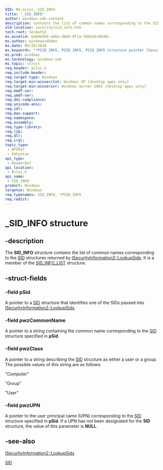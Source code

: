 ```yaml
---
UID: NS:aclui._SID_INFO
title: "_SID_INFO"
author: windows-sdk-content
description: Contains the list of common names corresponding to the SID structures returned by ISecurityInformation2::LookupSids.
old-location: security\sid_info.htm
tech.root: SecAuthZ
ms.assetid: 6a69e5b9-ab6a-4bbb-9f1a-5882d4c8038c
ms.author: windowssdkdev
ms.date: 09/26/2018
ms.keywords: "*PSID_INFO, PSID_INFO, PSID_INFO structure pointer [Security], SID_INFO, SID_INFO structure [Security], _SID_INFO, _win32_sid_info_str, aclui/PSID_INFO, aclui/SID_INFO, security.sid_info"
ms.prod: windows
ms.technology: windows-sdk
ms.topic: struct
req.header: aclui.h
req.include-header: 
req.target-type: Windows
req.target-min-winverclnt: Windows XP [desktop apps only]
req.target-min-winversvr: Windows Server 2003 [desktop apps only]
req.kmdf-ver: 
req.umdf-ver: 
req.ddi-compliance: 
req.unicode-ansi: 
req.idl: 
req.max-support: 
req.namespace: 
req.assembly: 
req.type-library: 
req.lib: 
req.dll: 
req.irql: 
topic_type:
 - APIRef
 - kbSyntax
api_type:
 - HeaderDef
api_location:
 - Aclui.h
api_name:
 - SID_INFO
product: Windows
targetos: Windows
req.typenames: SID_INFO, *PSID_INFO
req.redist: 
---
```


# _SID_INFO structure


## -description


The <b>SID_INFO</b> structure contains the list of common names corresponding to the 
<a href="https://msdn.microsoft.com/328fba4e-e590-4174-9274-52dad58cb91f">SID</a> structures returned by 
<a href="https://msdn.microsoft.com/9a4056c6-6a21-4051-b4a6-c77351fce983">ISecurityInformation2::LookupSids</a>. It is a member of the 
<a href="https://msdn.microsoft.com/e9be644c-ec56-4a49-9aa8-6b3f62d6cf0d">SID_INFO_LIST</a> structure.


## -struct-fields




### -field pSid

A pointer to a <a href="https://msdn.microsoft.com/328fba4e-e590-4174-9274-52dad58cb91f">SID</a> structure that identifies one of the SIDs passed into 
<a href="https://msdn.microsoft.com/9a4056c6-6a21-4051-b4a6-c77351fce983">ISecurityInformation2::LookupSids</a>.


### -field pwzCommonName

A pointer to a string containing the common name corresponding to the 
<a href="https://msdn.microsoft.com/328fba4e-e590-4174-9274-52dad58cb91f">SID</a> structure specified in <b>pSid</b>.


### -field pwzClass

A pointer to a string describing the <a href="https://msdn.microsoft.com/328fba4e-e590-4174-9274-52dad58cb91f">SID</a> structure as either a user or a group. The possible values of this string are as follows:

<p class="indent">"Computer"

<p class="indent">"Group"

<p class="indent">"User"


### -field pwzUPN

A pointer to the user principal name (UPN) corresponding to the 
<a href="https://msdn.microsoft.com/328fba4e-e590-4174-9274-52dad58cb91f">SID</a> structure specified in <b>pSid</b>. If a UPN has not been designated for the <b>SID</b> structure, the value of this parameter is <b>NULL</b>.


## -see-also




<a href="https://msdn.microsoft.com/9a4056c6-6a21-4051-b4a6-c77351fce983">ISecurityInformation2::LookupSids</a>



<a href="https://msdn.microsoft.com/328fba4e-e590-4174-9274-52dad58cb91f">SID</a>
 

 

